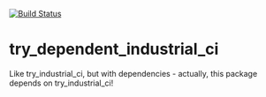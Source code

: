 [![Build Status](https://travis-ci.com/francofusco/try_dependent_industrial_ci.svg?token=rWd2TqoNBAzJsMs8C1ip&branch=master)](https://travis-ci.com/francofusco/try_dependent_industrial_ci)

# try_dependent_industrial_ci
Like try_industrial_ci, but with dependencies - actually, this package depends on try_industrial_ci!
